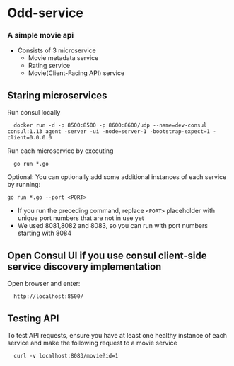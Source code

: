 # Odd-service

### A simple movie api 

- Consists of 3 microservice
  - Movie metadata service
  - Rating service
  - Movie(Client-Facing API) service  



## Staring microservices

Run consul locally
```
  docker run -d -p 8500:8500 -p 8600:8600/udp --name=dev-consul consul:1.13 agent -server -ui -node=server-1 -bootstrap-expect=1 -client=0.0.0.0
```

Run each microservice by executing
```
  go run *.go
```


Optional: You can optionally add some additional instances of each service by running:
```
go run *.go --port <PORT>
```
* If you run the preceding command, replace `<PORT>` placeholder with unique port numbers that are not in use yet 
* We used 8081,8082 and 8083, so you can run with port numbers starting with 8084

## Open Consul UI if you use consul client-side service discovery implementation

Open browser and enter:
```
  http://localhost:8500/
```

## Testing API

To test API requests, ensure you have at least one healthy instance of each service and make the following request to a movie service
```
  curl -v localhost:8083/movie?id=1
```
